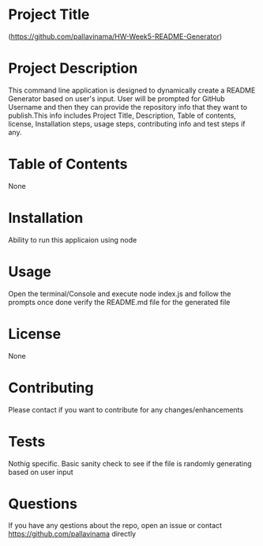 # Project Title
(https://github.com/pallavinama/HW-Week5-README-Generator)



# Project Description
This command line application is designed to dynamically create a README Generator based on user's input. User will be prompted for GitHub Username and then they can provide the repository info that they want to publish.This info includes Project Title, Description, Table of contents, license, Installation steps, usage steps, contributing info and test steps if any.



# Table of Contents
None



# Installation
Ability to run this applicaion using node



# Usage
Open the terminal/Console and execute node index.js and follow the prompts once done verify the README.md file for the generated file



# License
None



# Contributing
Please contact if you want to contribute for any changes/enhancements



# Tests
Nothig specific. Basic sanity check to see if the file is randomly generating based on user input



# Questions
If you have any qestions about the repo, open an issue or contact https://github.com/pallavinama directly